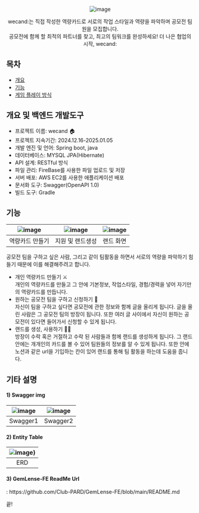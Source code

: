<div align="center">
   
   ![image](https://github.com/user-attachments/assets/330e3a2d-f92a-47bd-a87d-6d482eaa8e62)
   
wecand:는 직접 작성한 역량카드로 서로의 작업 스타일과 역량을 파악하며 공모전 팀원을 모집합니다. </br>
공모전에 함께 할 최적의 파트너를 찾고, 최고의 팀워크를 완성하세요!  더 나은 협업의 시작, wecand:

</div>

   
## 목차
  - [개요](#개요) 
  - [기능](#기능)
  - [게임 플레이 방식](#게임-플레이-방식)

## 개요 및 백엔드 개발도구
- 프로젝트 이름: wecand 🏠
- 프로젝트 지속기간: 2024.12.16-2025.01.05
- 개발 엔진 및 언어: Spring boot, java
- 데이터베이스: MYSQL JPA(Hibernate)  
- API 설계: RESTful 방식  
- 파일 관리: FireBase를 사용한 파일 업로드 및 저장  
- 서버 배포: AWS EC2를 사용한 애플리케이션 배포  
- 문서화 도구: Swagger(OpenAPI 1.0)
- 빌드 도구: Gradle

## 기능

|![image](https://github.com/user-attachments/assets/9d5be364-fe27-4d46-9d5e-f8b3bb16b74d)|![image](https://github.com/user-attachments/assets/5affe811-055a-41df-ab7c-fa4d91112d8c)|![image](https://github.com/user-attachments/assets/da25b0a5-56e6-4d0c-a4da-d6c3fbd90acb)|
|:---:|:---:|:---:|
|역량카드 만들기|지원 및 랜드생성|랜드 화면|

공모전 팀을 구하고 싶은 사람, 그리고 같이 팀활동을 하면서 서로의 역량을 파악하기 힘들기 때문에 이를 해결해주려고 합니다.<br>
- 개인 역량카드 만들기 ⚔️<br>
개인의 역량카드를 만들고 그 안에 기본정보, 작업스타일, 경험/경력을 넣어 자기만의 역량카드를 만듭니다.
- 원하는 공모전 팀을 구하고 신청하기 🎯<br>
자신이 팀을 구하고 싶다면 공모전에 관한 정보와 함께 글을 올리게 됩니다. 글을 올린 사람은 그 공모전 팀의 방장이 됩니다. 또한 여러 글 사이에서 자신이 원하는 공모전이 있다면 들어가서 신청할 수 있게 됩니다.
- 랜드를 생성, 사용하기 🏄🏻<br>
방장이 수락 혹은 거절하고 수락 된 사람들과 함께 랜드를 생성하게 됩니다. 그 랜드 안에는 개개인의 카드를 볼 수 있어 팀원들의 정보를 알 수 있게 됩니다. 또한 안에 노션과 같은 url을 기입하는 칸이 있어 랜드를 통해 팀 활동을 하는데 도움을 줍니다.

## 기타 설명

<h4> 1) Swagger img</h4> 

|![image](https://github.com/user-attachments/assets/8b7a6264-e139-4c07-ba63-5e1324d400f6)|![image](https://github.com/user-attachments/assets/d24f4580-667c-4197-8783-a9dd83296183)|
|:---:|:---:|
|Swagger1|Swagger2|

<h4> 2) Entity Table</h4>

|![image](https://github.com/user-attachments/assets/c46bf65c-51b0-4c8d-8b81-f6c3bc425bc7))|
|:---:|
|ERD|

<h4> 3) GemLense-FE ReadMe Url</h4>
: https://github.com/Club-PARD/GemLense-FE/blob/main/README.md
</br>

끝!





